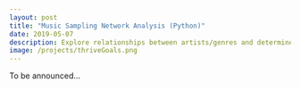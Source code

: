 ```yaml
---
layout: post
title: "Music Sampling Network Analysis (Python)"
date: 2019-05-07
description: Explore relationships between artists/genres and determine which utilize sampling the most in comparison to others using network analysis
image: /projects/thriveGoals.png
---
```

To be announced...
